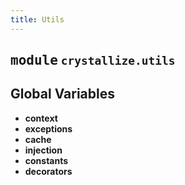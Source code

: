 ```yaml
---
title: Utils
---
```



## <kbd>module</kbd> `crystallize.utils`




**Global Variables**
---------------
- **context**
- **exceptions**
- **cache**
- **injection**
- **constants**
- **decorators**


